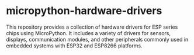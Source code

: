 # micropython-hardware-drivers
This repository provides a collection of hardware drivers for ESP series chips using MicroPython. It includes a variety of drivers for sensors, displays, communication modules, and other peripherals commonly used in embedded systems with ESP32 and ESP8266 platforms.
